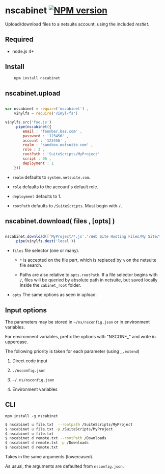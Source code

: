 # nscabinet  [![NPM version][npm-image]][npm-url]

Upload/download files to a netsuite account, using the included _restlet_.

## Required
 * node.js 4+

## Install
```bash
    npm install nscabinet
```

## nscabinet.upload

```javascript

var nscabinet = require('nscabinet') ,
	vinylfs = require('vinyl-fs')

vinylfs.src('foo.js')
	.pipe(nscabinet({
		email : 'foo@bar.baz.com' ,
		password : '123456' ,
		account : '123456' ,
		realm : 'sandbox.netsuite.com' ,
		role : 3 ,
		rootPath : 'SuiteScripts/MyProject'
		script : 95 ,
		deployment : 1
	}))

```

 * `realm` defaults to `system.netsuite.com`.
	
 * `role` defaults to the account's default role.
	
 * `deployment` defaults to 1.
	
 * `rootPath` defaults to `/SuiteScripts`. Must begin with `/`.

## nscabinet.download( files , [opts] )

```javascript

nscabinet.download(['MyProject/*.js','/Web Site Hosting Files/My Site/*.html'])
	.pipe(vinylfs.dest('local'))

```

  * `files` file selector (one or many).
    
    * `*` is accepted on the file part, which is replaced by `%` on the netsuite file search.
    
    * Paths are also relative to `opts.rootPath`. If a file selector begins with `/`, files will be queried
      by absolute path in netsuite, but saved locally inside the `cabinet_root` folder.
  
  * `opts` The same options as seen in upload.


## Input options

The parameters may be stored in `~/ns/nsconfig.json` or in environment variables.

For environment variables, prefix the options with "NSCONF_" and write in uppercase.

The following priority is taken for each parameter (using `_.extend`)

 1. Direct code input

 2. `./nsconfig.json`

 2. `~/.ns/nsconfig.json`

 3. Environment variables


[npm-url]: https://npmjs.org/package/nscabinet
[npm-image]: http://img.shields.io/npm/v/nscabinet.svg


## CLI

	npm install -g nscabinet

```bash
$ nscabinet u file.txt  --rootpath /SuiteScripts/MyProject
$ nscabinet u file.txt -p /SuiteScripts/MyProject
$ nscabinet u file.txt
$ nscabinet d remote.txt --rootPath /Downloads
$ nscabinet d remote.txt -p /Downloads
$ nscabinet d remote.txt
```

Takes in the same arguments (lowercased).

As usual, the arguments are defaulted from `nsconfig.json`.